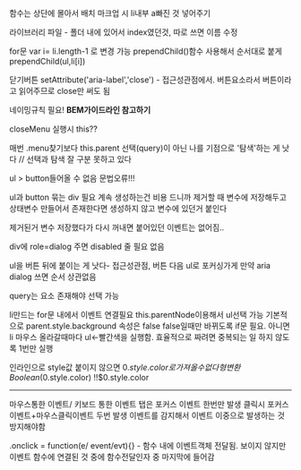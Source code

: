 함수는 상단에 몰아서 배치
마크업 시 li내부 a빠진 것 넣어주기

라이브러리 파일 - 폴더 내에 있어서 index였던것, 따로 쓰면 이름 수정

for문 var i= li.length-1 로 변경 가능
prependChild()함수 사용해서 순서대로 붙게
prependChild(ul,li[i])

닫기버튼 setAttribute('aria-label','close') - 접근성관점에서. 버튼요소라서 버튼이라고 읽어주므로 close만 써도 됨

네이밍규칙 필요! **BEM가이드라인 참고하기**

closeMenu 실행시 this?? 

매번 .menu찾기보다 this.parent
선택(query)이 아닌 나를 기점으로 '탐색'하는 게 낫다 // 선택과 탐색 잘 구분 못하고 있다

ul > button들어올 수 없음 문법오류!!!

ul과 button 묶는 div 필요
계속 생성하는건 비용 드니까 제거할 때 변수에 저장해두고 상태변수 만들어서 
존재한다면 생성하지 않고 변수에 있던거 붙인다

제거된거 변수 저장했다가 다시 꺼내면 붙어있던 이벤트는 없어짐..

div에 role=dialog 주면 disabled 줄 필요 없음

ul을 버튼 뒤에 붙이는 게 낫다- 접근성관점, 버튼 다음 ul로 포커싱가게
만약 aria dialog 쓰면 순서 상관없음

query는 요소 존재해야 선택 가능

li만드는 for문 내에서 이벤트 연결필요
this.parentNode이용해서 ul선택 가능
기본적으로 parent.style.background 속성은 false
false일때만 바뀌도록 if문 필요. 
아니면 li 마우스 올라갈때마다 ul<-빨간색을 실행함.
효율적으로 짜려면 중복되는 일 하지 않도록 1번만 실행

인라인으로 style값 붙이지 않으면 $0.style.color로 가져올 수 없다
형변환 Boolean($0.style.color)
!!$0.style.color

-------------

마우스통한 이벤트/ 키보드 통한 이벤트
탭은 포커스 이벤트 한번만 발생
클릭시 포커스이벤트+마우스클릭이벤트 두번 발생
이벤트를 감지해서
이벤트 이중으로 발생하는 것 방지해야함

.onclick = function(e/ event/evt){} - 함수 내에 이벤트객체 전달됨. 보이지 않지만 이벤트 함수에 연결된 것 중에 함수전달인자 중 마지막에 들어감



